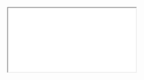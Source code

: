 
<iframe id = "ifrMenuScreenCap" src = "../screen-capture/mnu-screen-capture-dev.html"  class = "iframeMenu" ></iframe>

